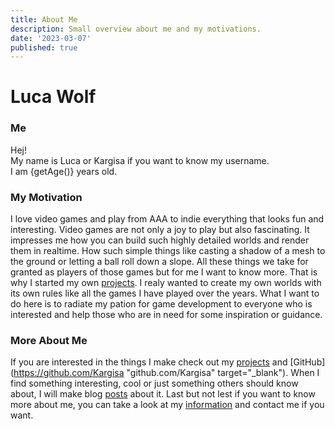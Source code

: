 ```yaml
---
title: About Me
description: Small overview about me and my motivations.
date: '2023-03-07'
published: true
---
```


<script lang="ts">
    import Link from "/src/components/helper/link.svelte";
    import {getAge} from "$lib/helpers/date.ts";
</script>

# Luca Wolf

### Me

Hej!<br>
My name is Luca or Kargisa if you want to know my username. <br>
I am {getAge()} years old.

### My Motivation

I love video games and play from AAA to indie everything that looks fun and interesting.
Video games are not only a joy to play but also fascinating.
It impresses me how you can build such highly detailed worlds and render them in realtime.
How such simple things like casting a shadow of a mesh to the ground or letting a ball roll down a slope.
All these things we take for granted as players of those games but for me I want to know more.
That is why I started my own [projects](). I realy wanted to create my own worlds
with its own rules like all the games I have played over the years.
What I want to do here is to radiate my pation for game development to everyone who is interested
and help those who are in need for some inspiration or guidance.

### More About Me

If you are interested in the things I make check out my [projects]() and
[GitHub](https://github.com/Kargisa "github.com/Kargisa" target="\_blank").
When I find something interesting, cool or just something others should know about, I will make blog [posts]() about it.
Last but not lest if you want to know more about me, you can take a look at my [information](?post=information) and contact me if you want.

<style>
    p{
        @apply text-center
    }

    a{
        @apply text-blue-500;
        @apply no-underline
    }

</style>
